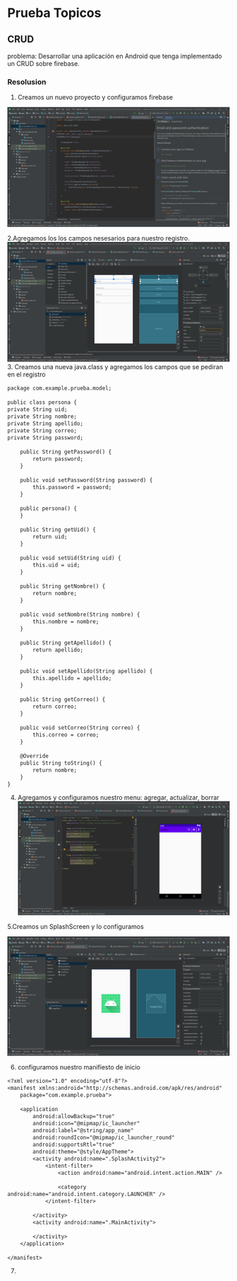 # Prueba Topicos 

## CRUD
problema:
Desarrollar una aplicación en Android que tenga implementado un CRUD sobre firebase.

### Resolusion
1. Creamos un nuevo proyecto y configuramos firebase 

![](https://raw.githubusercontent.com/SANMH/prueba1_topicos/master/assets/1.png)

2.Agregamos los los campos nesesarios para nuestro registro.
![](https://raw.githubusercontent.com/SANMH/prueba1_topicos/master/assets/2.png)
3. Creamos una nueva java.class y agregamos los campos que se pediran en el registro
```
package com.example.prueba.model;

public class persona {
private String uid;
private String nombre;
private String apellido;
private String correo;
private String password;

    public String getPassword() {
        return password;
    }

    public void setPassword(String password) {
        this.password = password;
    }

    public persona() {
    }

    public String getUid() {
        return uid;
    }

    public void setUid(String uid) {
        this.uid = uid;
    }

    public String getNombre() {
        return nombre;
    }

    public void setNombre(String nombre) {
        this.nombre = nombre;
    }

    public String getApellido() {
        return apellido;
    }

    public void setApellido(String apellido) {
        this.apellido = apellido;
    }

    public String getCorreo() {
        return correo;
    }

    public void setCorreo(String correo) {
        this.correo = correo;
    }

    @Override
    public String toString() {
        return nombre;
    }
}

```

4. Agregamos y configuramos nuestro menu: agregar, actualizar, borrar
![](https://raw.githubusercontent.com/SANMH/prueba1_topicos/master/assets/3.png)

5.Creamos un SplashScreen y lo configuramos

![](https://raw.githubusercontent.com/SANMH/prueba1_topicos/master/assets/4.png)

6. configuramos nuestro manifiesto de inicio

```
<?xml version="1.0" encoding="utf-8"?>
<manifest xmlns:android="http://schemas.android.com/apk/res/android"
    package="com.example.prueba">

    <application
        android:allowBackup="true"
        android:icon="@mipmap/ic_launcher"
        android:label="@string/app_name"
        android:roundIcon="@mipmap/ic_launcher_round"
        android:supportsRtl="true"
        android:theme="@style/AppTheme">
        <activity android:name=".SplashActivity2">
            <intent-filter>
                <action android:name="android.intent.action.MAIN" />

                <category android:name="android.intent.category.LAUNCHER" />
            </intent-filter>

        </activity>
        <activity android:name=".MainActivity">

        </activity>
    </application>

</manifest>

```

7. 








